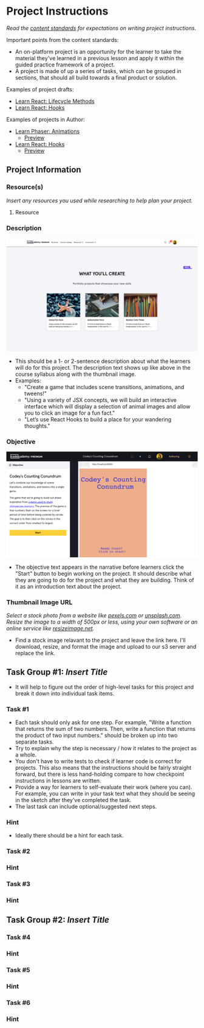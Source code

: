 # Project Instructions

_Read the [content standards](http://curriculum-documentation.codecademy.com/Content-Standards/project/) for expectations on writing project instructions._

Important points from the content standards:

- An on-platform project is an opportunity for the learner to take the material they've learned in a previous lesson and apply it within the guided practice framework of a project.
- A project is made of up a series of tasks, which can be grouped in sections, that should all build towards a final product or solution.

Examples of project drafts:

- [Learn React: Lifecycle Methods](https://docs.google.com/document/d/1HUpDbO61BS_a70ZrjC-sO0b3jYVb-TZHkE4EVyXCRL0/edit)
- [Learn React: Hooks](https://docs.google.com/document/d/1ESQH_DWFJhtYjwoDG6cOY-8IiPcWR8wEclSzJq-rxx4/edit)

Examples of projects in Author:

- [Learn Phaser: Animations](https://author.codecademy.com/content-items/794d038ca4613b8e3ffa3a0516ac674e)
  - [Preview](https://www.codecademy.com/content-items/794d038ca4613b8e3ffa3a0516ac674e?preview=true)
- [Learn React: Hooks](https://author.codecademy.com/content-items/ed4b3ab6fcc8813b780acba750446e55)
  - [Preview](https://www.codecademy.com/content-items/ed4b3ab6fcc8813b780acba750446e55?preview=true)

## Project Information

### Resource(s)

_Insert any resources you used while researching to help plan your project._

1. Resource

### Description

![Screen capture of where the project description shows on the website](_img/projects.png)

- This should be a 1- or 2-sentence description about what the learners will do for this project. The description text shows up like above in the course syllabus along with the thumbnail image.
- Examples:
  - "Create a game that includes scene transitions, animations, and tweens!"
  - "Using a variety of JSX concepts, we will build an interactive interface which will display a selection of animal images and allow you to click an image for a fun fact."
  - "Let’s use React Hooks to build a place for your wandering thoughts."

### Objective

![Screen capture of project objective](_img/project-objective.png)

- The objective text appears in the narrative before learners click the "Start" button to begin working on the project. It should describe what they are going to do for the project and what they are building. Think of it as an introduction text about the project.

### Thumbnail Image URL

_Select a stock photo from a website like [pexels.com](https://www.pexels.com/) or [unsplash.com](https://unsplash.com/). Resize the image to a width of 500px or less, using your own software or an online service like [resizeimage.net](https://resizeimage.net/)._

- Find a stock image relavant to the project and leave the link here. I'll download, resize, and format the image and upload to our s3 server and replace the link.

## Task Group #1: _Insert Title_

- It will help to figure out the order of high-level tasks for this project and break it down into individual task items.

### Task #1

- Each task should only ask for one step. For example, "Write a function that returns the sum of two numbers. Then, write a function that returns the product of two input numbers." should be broken up into two separate tasks.
- Try to explain why the step is necessary / how it relates to the project as a whole.
- You don't have to write tests to check if learner code is correct for projects. This also means that the instructions should be fairly straight forward, but there is less hand-holding compare to how checkpoint instructions in lessons are written.
- Provide a way for learners to self-evaluate their work (where you can). For example, you can write in your task text what they should be seeing in the sketch after they've completed the task.
- The last task can include optional/suggested next steps.

### Hint

- Ideally there should be a hint for each task.

### Task #2

### Hint

### Task #3

### Hint

## Task Group #2: _Insert Title_

### Task #4

### Hint

### Task #5

### Hint

### Task #6

### Hint
